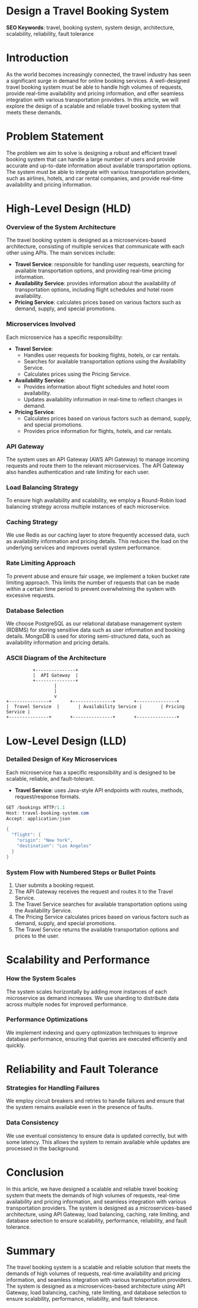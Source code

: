 **Design a Travel Booking System**
=====================================



**SEO Keywords**: travel, booking system, system design, architecture, scalability, reliability, fault tolerance


**Introduction**
===============

As the world becomes increasingly connected, the travel industry has seen a significant surge in demand for online booking services. A well-designed travel booking system must be able to handle high volumes of requests, provide real-time availability and pricing information, and offer seamless integration with various transportation providers. In this article, we will explore the design of a scalable and reliable travel booking system that meets these demands.

**Problem Statement**
=====================

The problem we aim to solve is designing a robust and efficient travel booking system that can handle a large number of users and provide accurate and up-to-date information about available transportation options. The system must be able to integrate with various transportation providers, such as airlines, hotels, and car rental companies, and provide real-time availability and pricing information.

**High-Level Design (HLD)**
=====================

### Overview of the System Architecture

The travel booking system is designed as a microservices-based architecture, consisting of multiple services that communicate with each other using APIs. The main services include:

* **Travel Service**: responsible for handling user requests, searching for available transportation options, and providing real-time pricing information.
* **Availability Service**: provides information about the availability of transportation options, including flight schedules and hotel room availability.
* **Pricing Service**: calculates prices based on various factors such as demand, supply, and special promotions.

### Microservices Involved

Each microservice has a specific responsibility:

* **Travel Service**:
	+ Handles user requests for booking flights, hotels, or car rentals.
	+ Searches for available transportation options using the Availability Service.
	+ Calculates prices using the Pricing Service.
* **Availability Service**:
	+ Provides information about flight schedules and hotel room availability.
	+ Updates availability information in real-time to reflect changes in demand.
* **Pricing Service**:
	+ Calculates prices based on various factors such as demand, supply, and special promotions.
	+ Provides price information for flights, hotels, and car rentals.

### API Gateway

The system uses an API Gateway (AWS API Gateway) to manage incoming requests and route them to the relevant microservices. The API Gateway also handles authentication and rate limiting for each user.

### Load Balancing Strategy

To ensure high availability and scalability, we employ a Round-Robin load balancing strategy across multiple instances of each microservice.

### Caching Strategy

We use Redis as our caching layer to store frequently accessed data, such as availability information and pricing details. This reduces the load on the underlying services and improves overall system performance.

### Rate Limiting Approach

To prevent abuse and ensure fair usage, we implement a token bucket rate limiting approach. This limits the number of requests that can be made within a certain time period to prevent overwhelming the system with excessive requests.

### Database Selection

We choose PostgreSQL as our relational database management system (RDBMS) for storing sensitive data such as user information and booking details. MongoDB is used for storing semi-structured data, such as availability information and pricing details.

### ASCII Diagram of the Architecture
```
          +---------------+
          |  API Gateway  |
          +---------------+
                  |
                  |
                  v
+---------------+       +---------------+       +---------------+
|  Travel Service  |       | Availability Service |       | Pricing Service |
+---------------+       +---------------+       +---------------+
```

**Low-Level Design (LLD)**
=====================

### Detailed Design of Key Microservices

Each microservice has a specific responsibility and is designed to be scalable, reliable, and fault-tolerant.

* **Travel Service**: uses Java-style API endpoints with routes, methods, request/response formats.
```java
GET /bookings HTTP/1.1
Host: travel-booking-system.com
Accept: application/json

{
  "flight": {
    "origin": "New York",
    "destination": "Los Angeles"
  }
}
```
### System Flow with Numbered Steps or Bullet Points

1. User submits a booking request.
2. The API Gateway receives the request and routes it to the Travel Service.
3. The Travel Service searches for available transportation options using the Availability Service.
4. The Pricing Service calculates prices based on various factors such as demand, supply, and special promotions.
5. The Travel Service returns the available transportation options and prices to the user.

**Scalability and Performance**
=====================

### How the System Scales

The system scales horizontally by adding more instances of each microservice as demand increases. We use sharding to distribute data across multiple nodes for improved performance.

### Performance Optimizations

We implement indexing and query optimization techniques to improve database performance, ensuring that queries are executed efficiently and quickly.

**Reliability and Fault Tolerance**
=====================

### Strategies for Handling Failures

We employ circuit breakers and retries to handle failures and ensure that the system remains available even in the presence of faults.

### Data Consistency

We use eventual consistency to ensure data is updated correctly, but with some latency. This allows the system to remain available while updates are processed in the background.

**Conclusion**
==========

In this article, we have designed a scalable and reliable travel booking system that meets the demands of high volumes of requests, real-time availability and pricing information, and seamless integration with various transportation providers. The system is designed as a microservices-based architecture, using API Gateway, load balancing, caching, rate limiting, and database selection to ensure scalability, performance, reliability, and fault tolerance.

**Summary**
=========

The travel booking system is a scalable and reliable solution that meets the demands of high volumes of requests, real-time availability and pricing information, and seamless integration with various transportation providers. The system is designed as a microservices-based architecture using API Gateway, load balancing, caching, rate limiting, and database selection to ensure scalability, performance, reliability, and fault tolerance.